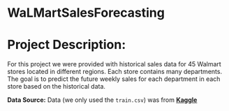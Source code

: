 # WaLMartSalesForecasting

# Project Description:

For this project we were provided with historical sales data for 45 Walmart stores located in different regions. Each store contains many departments. The goal is to predict the future weekly sales for each department in each store based on the historical data.

**Data Source:** Data (we only used the `train.csv`) was from **[Kaggle](https://www.kaggle.com/c/walmart-recruiting-store-sales-forecasting)**
